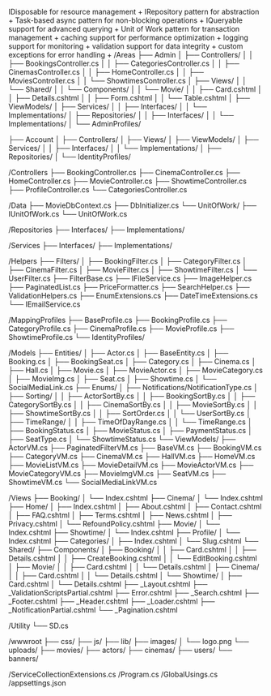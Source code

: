 ﻿ IDisposable for resource management + 
		 IRepository pattern for abstraction + 
		 Task-based async pattern for non-blocking operations + 
		 IQueryable support for advanced querying + 
		 Unit of Work pattern for transaction management + 
		 caching support for performance optimization + 
		 logging support for monitoring + 
		 validation support for data integrity + 
		 custom exceptions for error handling + 
/Areas
├── Admin
│   ├── Controllers/
│   │   ├── BookingsController.cs
│   │   ├── CategoriesController.cs
│   │   ├── CinemasController.cs
│   │   ├── HomeController.cs
│   │   ├── MoviesController.cs
│   │   └── ShowtimesController.cs
│   ├── Views/
│   │   └── Shared/
│   │       └── Components/
│   │           └── Movie/
│   │               ├── Card.cshtml
│   │               ├── Details.cshtml
│   │               ├── Form.cshtml
│   │               └── Table.cshtml
│   ├── ViewModels/
│   ├── Services/
│   │   ├── Interfaces/
│   │   └── Implementations/
│   ├── Repositories/
│   │   ├── Interfaces/
│   │   └── Implementations/
│   └── AdminProfiles/

├── Account
│   ├── Controllers/
│   ├── Views/
│   ├── ViewModels/
│   ├── Services/
│   │   ├── Interfaces/
│   │   └── Implementations/
│   ├── Repositories/
│   └── IdentityProfiles/

/Controllers
├── BookingController.cs
├── CinemaController.cs
├── HomeController.cs
├── MovieController.cs
├── ShowtimeController.cs
├── ProfileController.cs
└── CategoriesController.cs

/Data
├── MovieDbContext.cs
├── DbInitializer.cs
└── UnitOfWork/
    ├── IUnitOfWork.cs
    └── UnitOfWork.cs

/Repositories
├── Interfaces/
├── Implementations/

/Services
├── Interfaces/
├── Implementations/

/Helpers
├── Filters/
│   ├── BookingFilter.cs
│   ├── CategoryFilter.cs
│   ├── CinemaFilter.cs
│   ├── MovieFilter.cs
│   ├── ShowtimeFilter.cs
│   └── UserFilter.cs
├── FilterBase.cs
├── IFileService.cs
├── ImageHelper.cs
├── PaginatedList.cs
├── PriceFormatter.cs
├── SearchHelper.cs
├── ValidationHelpers.cs
├── EnumExtensions.cs
├── DateTimeExtensions.cs
└── IEmailService.cs

/MappingProfiles
├── BaseProfile.cs
├── BookingProfile.cs
├── CategoryProfile.cs
├── CinemaProfile.cs
├── MovieProfile.cs
├── ShowtimeProfile.cs
└── IdentityProfiles/

/Models
├── Entities/
│   ├── Actor.cs
│   ├── BaseEntity.cs
│   ├── Booking.cs
│   ├── BookingSeat.cs
│   ├── Category.cs
│   ├── Cinema.cs
│   ├── Hall.cs
│   ├── Movie.cs
│   ├── MovieActor.cs
│   ├── MovieCategory.cs
│   ├── MovieImg.cs
│   ├── Seat.cs
│   ├── Showtime.cs
│   └── SocialMediaLink.cs
├── Enums/
│   ├── Notifications/NotificationType.cs
│   ├── Sorting/
│   │   ├── ActorSortBy.cs
│   │   ├── BookingSortBy.cs
│   │   ├── CategorySortBy.cs
│   │   ├── CinemaSortBy.cs
│   │   ├── MovieSortBy.cs
│   │   ├── ShowtimeSortBy.cs
│   │   ├── SortOrder.cs
│   │   └── UserSortBy.cs
│   ├── TimeRange/
│   │   ├── TimeOfDayRange.cs
│   │   └── TimeRange.cs
│   ├── BookingStatus.cs
│   ├── MovieStatus.cs
│   ├── PaymentStatus.cs
│   ├── SeatType.cs
│   └── ShowtimeStatus.cs
└── ViewModels/
    ├── ActorVM.cs
    ├── PaginatedFilterVM.cs
    ├── BaseVM.cs
    ├── BookingVM.cs
    ├── CategoryVM.cs
    ├── CinemaVM.cs
    ├── HallVM.cs
    ├── HomeVM.cs
    ├── MovieListVM.cs
    ├── MovieDetailVM.cs
    ├── MovieActorVM.cs
    ├── MovieCategoryVM.cs
    ├── MovieImgVM.cs
    ├── SeatVM.cs
    ├── ShowtimeVM.cs
    └── SocialMediaLinkVM.cs

/Views
├── Booking/
│   └── Index.cshtml
├── Cinema/
│   └── Index.cshtml
├── Home/
│   ├── Index.cshtml
│   ├── About.cshtml
│   ├── Contact.cshtml
│   ├── FAQ.cshtml
│   ├── Terms.cshtml
│   ├── News.cshtml
│   ├── Privacy.cshtml
│   └── RefoundPolicy.cshtml
├── Movie/
│   └── Index.cshtml
├── Showtime/
│   └── Index.cshtml
├── Profile/
│   └── Index.cshtml
├── Categories/
│   ├── Index.cshtml
│   └── Slug.cshtml
└── Shared/
    ├── Components/
    │   ├── Booking/
    │   │   ├── Card.cshtml
    │   │   ├── Details.cshtml
    │   │   ├── CreateBooking.cshtml
    │   │   └── EditBooking.cshtml
    │   ├── Movie/
    │   │   ├── Card.cshtml
    │   │   └── Details.cshtml
    │   ├── Cinema/
    │   │   ├── Card.cshtml
    │   │   └── Details.cshtml
    │   └── Showtime/
    │       ├── Card.cshtml
    │       └── Details.cshtml
    ├── _Layout.cshtml
    ├── _ValidationScriptsPartial.cshtml
    ├── Error.cshtml
    ├── _Search.cshtml
    ├── _Footer.cshtml
    ├── _Header.cshtml
    ├── _Loader.cshtml
    ├── _NotificationPartial.cshtml
    └── _Pagination.cshtml

/Utility
└── SD.cs

/wwwroot
├── css/
├── js/
├── lib/
├── images/
│   └── logo.png
└── uploads/
    ├── movies/
    ├── actors/
    ├── cinemas/
    ├── users/
    └── banners/

/ServiceCollectionExtensions.cs
/Program.cs
/GlobalUsings.cs
/appsettings.json
